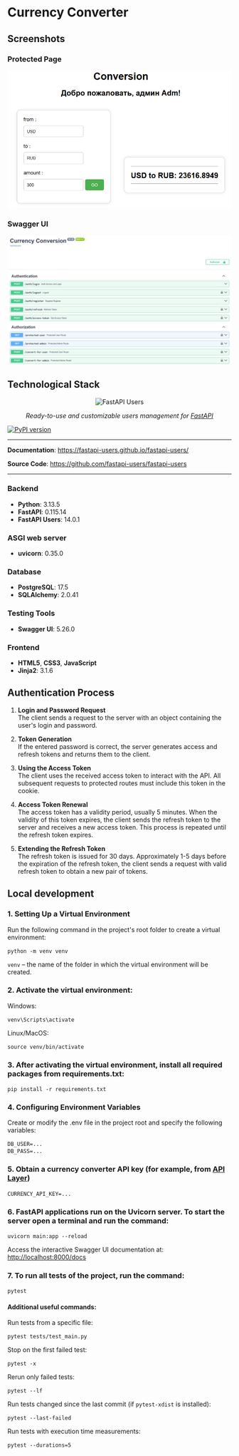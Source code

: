 # Currency Converter

## Screenshots

### Protected Page

![Admin Page](https://github.com/bodyauza/currency-converter/blob/main/src/screenshots/protected2.png)

### Swagger UI

![Swagger UI](https://github.com/bodyauza/currency-converter/blob/main/src/screenshots/Swagger1.png)

## Technological Stack

<p align="center">
  <img src="https://raw.githubusercontent.com/fastapi-users/fastapi-users/master/logo.svg?sanitize=true" alt="FastAPI Users">
</p>

<p align="center">
    <em>Ready-to-use and customizable users management for <a href="https://fastapi.tiangolo.com/">FastAPI</a></em>
</p>

[![PyPI version](https://badge.fury.io/py/fastapi-users.svg)](https://badge.fury.io/py/fastapi-users)

---

**Documentation**: <a href="https://fastapi-users.github.io/fastapi-users/" target="_blank">https://fastapi-users.github.io/fastapi-users/</a>

**Source Code**: <a href="https://github.com/fastapi-users/fastapi-users" target="_blank">https://github.com/fastapi-users/fastapi-users</a>

---

### Backend
- **Python**: 3.13.5
- **FastAPI**: 0.115.14
- **FastAPI Users**: 14.0.1

### ASGI web server
- **uvicorn**: 0.35.0

### Database
- **PostgreSQL**: 17.5
- **SQLAlchemy**: 2.0.41

### Testing Tools
- **Swagger UI**: 5.26.0

### Frontend
- **HTML5**, **CSS3**, **JavaScript**
- **Jinja2**: 3.1.6

## Authentication Process

1. **Login and Password Request**  
   The client sends a request to the server with an object containing the user's login and password.

2. **Token Generation**  
   If the entered password is correct, the server generates access and refresh tokens and returns them to the client.

3. **Using the Access Token**  
   The client uses the received access token to interact with the API. All subsequent requests to protected routes must
   include this token in the cookie.

4. **Access Token Renewal**  
   The access token has a validity period, usually 5 minutes. When the validity of this token expires, the client sends
   the refresh token to the server and receives a new access token. This process is repeated until the refresh token
   expires.

5. **Extending the Refresh Token**  
   The refresh token is issued for 30 days. Approximately 1-5 days before the expiration of the refresh token, the
   client sends a request with valid refresh token to obtain a new pair of tokens.

## Local development

### 1. Setting Up a Virtual Environment
Run the following command in the project's root folder to create a virtual environment:

```
python -m venv venv
```
`venv` – the name of the folder in which the virtual environment will be created.

### 2. Activate the virtual environment:

Windows:
```
venv\Scripts\activate
```
Linux/MacOS:
```
source venv/bin/activate
```

### 3. After activating the virtual environment, install all required packages from requirements.txt:

```
pip install -r requirements.txt
```

### 4. Configuring Environment Variables
Create or modify the .env file in the project root and specify the following variables:

```
DB_USER=...
DB_PASS=...
```

### 5. Obtain a currency converter API key (for example, from [API Layer](https://apilayer.com/marketplace/currency_data-api))
```
CURRENCY_API_KEY=...
```

### 6. FastAPI applications run on the Uvicorn server. To start the server open a terminal and run the command:
```
uvicorn main:app --reload
```

Access the interactive Swagger UI documentation at: [http://localhost:8000/docs](http://localhost:8000/docs)

### 7. To run all tests of the project, run the command:
```
pytest
```
#### Additional useful commands:

Run tests from a specific file:
```
pytest tests/test_main.py
```
Stop on the first failed test:
```
pytest -x
```
Rerun only failed tests:
```
pytest --lf
```
Run tests changed since the last commit (if `pytest-xdist` is installed):
```
pytest --last-failed
```
Run tests with execution time measurements:
```
pytest --durations=5
```
